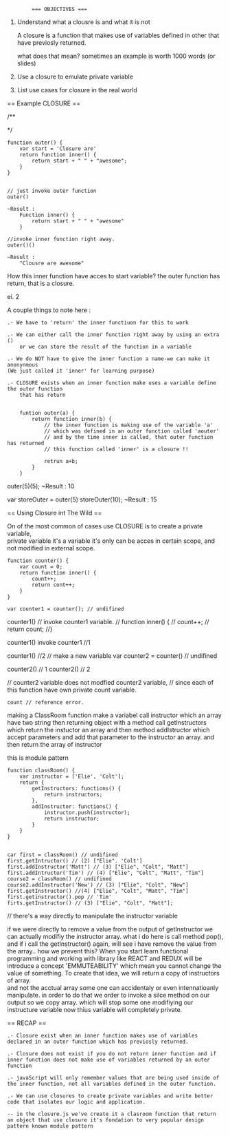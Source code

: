 


            === OBJECTIVES === 


1. Understand what a clousre is and what it is not

    A closure is a function that makes use of variables defined in other 
    that have previosly returned.

    what does that mean? sometimes an example is worth 1000 words (or slides) 

2. Use a closure to emulate private variable

3. List use cases for closure in the real world



== Example CLOSURE ==

/**

*/

    function outer() {
        var start = 'Closure are'
        return function inner() {
            return start + " " + "awesome";
        }
    }


    // just invoke outer function 
    outer()

    ~Result :
        Function inner() {
            return start + " " + "awesome"
        }

    //invoke inner function right away.
    outer()()

    ~Result :
        "Clousre are awesome"


How this inner function have acces to start variable? 
the outer function has return, that is a closure.




ei. 2 

A couple things to note here :

    .- We have to 'return' the inner functiuon for this to work

    .- We can either call the inner function right away by using an extra ()
        or we can store the result of the function in a variable

    .- We do NOT have to give the inner function a name-we can make it anonynmous
    (We just called it 'inner' for learning purpose)

    .- CLOSURE exists when an inner function make uses a variable define the outer function 
        that has return


        funtion outer(a) {
            return function inner(b) {
                // the inner function is making use of the variable 'a'
                // which was defined in an outer function called 'aouter'
                // and by the time inner is called, that outer function has returned
                // this function called 'inner' is a closure !!

                retrun a+b;
            }
        }


outer(5)(5); 
~Result : 10

var storeOuter = outer(5)
storeOuter(10);
~Result : 15




== Using Closure int The Wild ==


On of the most common of cases use CLOSURE is to create a private variable,  
 private variable it's a variable it's only can be acces in certain scope, and not modified in external scope.



    function counter() {
        var count = 0;
        return function inner() {
            count++;
            return cont++;
        }
    }

    var counter1 = counter(); // undifined


counter1() // invoke counter1 variable.
// function inner() {
//  count++;
//  return count;
//}


counter1() invoke counter1 
//1


counter1() //2
// make a new variable
var counter2 = counter() // undifined

counter2() // 1
counter2() // 2

// counter2 variable does not modfied counter2 variable, 
// since each of this function have own private count variable. 




    count // reference error.


making a ClassRoom function
make a variabel call instructor which an array have two string
then  returning object with a method call getInstructors
which return the instuctor an array
and then method addIstructor which accept parameters 
and add that parameter to the instructor an array. 
and then return the array of instructor 

this is module pattern 


    function classRoom() {
        var instructor = ['Elie', 'Colt'];
        return {
            getInstructors: functions() {
                return instructors;
            },
            addInstructor: functions() {
                instructor.push(instructor);
                return instructor;
            }
        }
    }


    car first = classRoom() // undifined
    first.getIntructor() // (2) ["Elie". 'Colt']
    first.addInstructor('Matt') // (3) ["Elie", "Colt", "Matt"]
    first.addIntructor('Tim') // (4) ["Elie", "Colt", "Matt", "Tim"]
    course2 = classRoom() // undifined
    course2.addInstructor('New') // (3) ["Elie", "Colt", "New"]
    first.getInstructor() //(4) ["Elie", "Colt", "Matt", "Tim"]
    first.getinstructor().pop // 'Tim'
    firts.getInstructor() // (3) ["Elie", "Colt", "Matt"];


// there's a way directly to manipulate the instructor variable 

if we were directly to remove a value from the output of getInstructor we can actually modifiy the instructor array.
what i do here is call method pop(),
and if i call the getInstructor() again, will see i have remove the value from the array.. how we prevent this?
When you start learn functional programming and working with library like REACT and REDUX will be introduce a concept 'EMMUTEABILITY'  which mean you cannot change the value of something.
To create that idea,  we will return a copy of instructors of array.  
and not the acctual array some one can accidentaly or even intennatioanly manipulate.
in order to do that we order to invoke a silce method on our output so we copy array.
which will stop some one modifiying our instructure variable now thius variable will completely private.



== RECAP ==

    .- Closure exist when an inner function makes use of variables declared in an outer function which has previosly returned.

    .- Closure does not exist if you do not return inner function and if inner function does not make use of variables returned by an outer function

    .- javaScript will only remember values that are being used inside of the inner function, not all variables defined in the outer function.

    .- We can use closures to create private variables and write better code that isolates our logic and application.

    -- in the closure.js we've create it a clasroom function that return an object that use closure it's fondation to very popular design pattern known module pattern 
